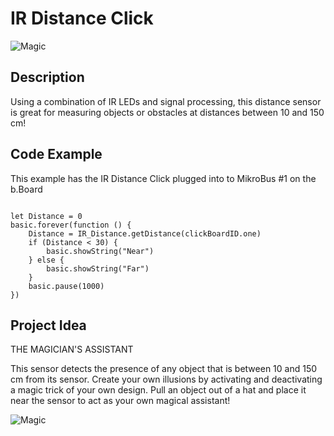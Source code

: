 # IR Distance Click

![Magic](https://github.com/Brilliant-Labs/bboard-tuts/blob/master/ir-distance/IRpic.png?raw=true "A magician's assistant")

## Description

Using a combination of IR LEDs
and signal processing, this
distance sensor is great for
measuring objects or obstacles at 
distances between 10 and 150 cm!

## Code Example

This example has the IR Distance Click plugged into to MikroBus #1 on the b.Board

```blocks

let Distance = 0
basic.forever(function () {
    Distance = IR_Distance.getDistance(clickBoardID.one)
    if (Distance < 30) {
        basic.showString("Near")
    } else {
        basic.showString("Far")
    }
    basic.pause(1000)
})
```

## Project Idea

THE MAGICIAN'S ASSISTANT

This sensor detects the presence of any object that is between 10 and 150 cm from its sensor. Create your own illusions by activating and deactivating a magic trick of your own design. Pull an object out of a hat and place it near the sensor to act as your own magical assistant! 

![Magic](https://github.com/Brilliant-Labs/bboard-tuts/blob/master/ir-distance/magicianGif.gif?raw=true "A magician's assistant")


